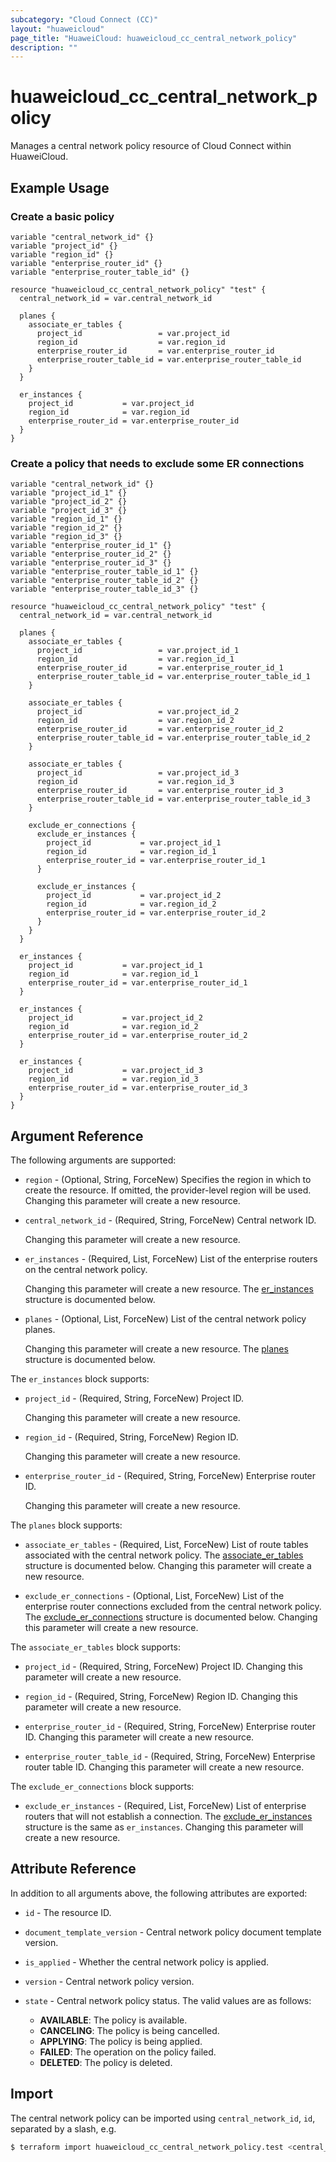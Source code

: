 ```yaml
---
subcategory: "Cloud Connect (CC)"
layout: "huaweicloud"
page_title: "HuaweiCloud: huaweicloud_cc_central_network_policy"
description: ""
---
```


# huaweicloud_cc_central_network_policy

Manages a central network policy resource of Cloud Connect within HuaweiCloud.

## Example Usage

### Create a basic policy

```hcl
variable "central_network_id" {}
variable "project_id" {}
variable "region_id" {}
variable "enterprise_router_id" {}
variable "enterprise_router_table_id" {}

resource "huaweicloud_cc_central_network_policy" "test" {
  central_network_id = var.central_network_id

  planes {
    associate_er_tables {
      project_id                 = var.project_id
      region_id                  = var.region_id
      enterprise_router_id       = var.enterprise_router_id
      enterprise_router_table_id = var.enterprise_router_table_id
    }
  }

  er_instances {
    project_id           = var.project_id
    region_id            = var.region_id
    enterprise_router_id = var.enterprise_router_id
  }
}
```

### Create a policy that needs to exclude some ER connections
  
```hcl
variable "central_network_id" {}
variable "project_id_1" {}
variable "project_id_2" {}
variable "project_id_3" {}
variable "region_id_1" {}
variable "region_id_2" {}
variable "region_id_3" {}
variable "enterprise_router_id_1" {}
variable "enterprise_router_id_2" {}
variable "enterprise_router_id_3" {}
variable "enterprise_router_table_id_1" {}
variable "enterprise_router_table_id_2" {}
variable "enterprise_router_table_id_3" {}

resource "huaweicloud_cc_central_network_policy" "test" {
  central_network_id = var.central_network_id
 
  planes {
    associate_er_tables {
      project_id                 = var.project_id_1
      region_id                  = var.region_id_1
      enterprise_router_id       = var.enterprise_router_id_1
      enterprise_router_table_id = var.enterprise_router_table_id_1
    }

    associate_er_tables {
      project_id                 = var.project_id_2
      region_id                  = var.region_id_2
      enterprise_router_id       = var.enterprise_router_id_2
      enterprise_router_table_id = var.enterprise_router_table_id_2
    }

    associate_er_tables {
      project_id                 = var.project_id_3
      region_id                  = var.region_id_3
      enterprise_router_id       = var.enterprise_router_id_3
      enterprise_router_table_id = var.enterprise_router_table_id_3
    }

    exclude_er_connections {
      exclude_er_instances {
        project_id           = var.project_id_1
        region_id            = var.region_id_1
        enterprise_router_id = var.enterprise_router_id_1
      }

      exclude_er_instances {
        project_id           = var.project_id_2
        region_id            = var.region_id_2
        enterprise_router_id = var.enterprise_router_id_2
      }
    }
  }
 
  er_instances {
    project_id           = var.project_id_1
    region_id            = var.region_id_1
    enterprise_router_id = var.enterprise_router_id_1
  }

  er_instances {
    project_id           = var.project_id_2
    region_id            = var.region_id_2
    enterprise_router_id = var.enterprise_router_id_2
  }

  er_instances {
    project_id           = var.project_id_3
    region_id            = var.region_id_3
    enterprise_router_id = var.enterprise_router_id_3
  }
}
```

## Argument Reference

The following arguments are supported:

* `region` - (Optional, String, ForceNew) Specifies the region in which to create the resource.
  If omitted, the provider-level region will be used. Changing this parameter will create a new resource.

* `central_network_id` - (Required, String, ForceNew) Central network ID.

  Changing this parameter will create a new resource.

* `er_instances` - (Required, List, ForceNew) List of the enterprise routers on the central network policy.

  Changing this parameter will create a new resource.
  The [er_instances](#centralNetworkPolicy_AssociateErInstanceDocument) structure is documented below.

* `planes` - (Optional, List, ForceNew) List of the central network policy planes.

  Changing this parameter will create a new resource.
  The [planes](#centralNetworkPolicy_CentralNetworkPolicyPlaneDocument) structure is documented below.

<a name="centralNetworkPolicy_AssociateErInstanceDocument"></a>
The `er_instances` block supports:

* `project_id` - (Required, String, ForceNew) Project ID.

  Changing this parameter will create a new resource.

* `region_id` - (Required, String, ForceNew) Region ID.

  Changing this parameter will create a new resource.
  
* `enterprise_router_id` - (Required, String, ForceNew) Enterprise router ID.

  Changing this parameter will create a new resource.

<a name="centralNetworkPolicy_CentralNetworkPolicyPlaneDocument"></a>
The `planes` block supports:

* `associate_er_tables` - (Required, List, ForceNew) List of route tables associated with the central network policy.
  The [associate_er_tables](#centralNetworkPolicy_AssociateErTableDocument) structure is documented below.
  Changing this parameter will create a new resource.

* `exclude_er_connections` - (Optional, List, ForceNew) List of the enterprise router connections excluded from the
  central network policy.
  The [exclude_er_connections](#centralNetworkPolicy_ExcludeErConnectionDocument) structure is documented below.
  Changing this parameter will create a new resource.

<a name="centralNetworkPolicy_AssociateErTableDocument"></a>
The `associate_er_tables` block supports:

* `project_id` - (Required, String, ForceNew) Project ID.
  Changing this parameter will create a new resource.

* `region_id` - (Required, String, ForceNew) Region ID.
  Changing this parameter will create a new resource.

* `enterprise_router_id` - (Required, String, ForceNew) Enterprise router ID.
  Changing this parameter will create a new resource.

* `enterprise_router_table_id` - (Required, String, ForceNew) Enterprise router table ID.
  Changing this parameter will create a new resource.

<a name="centralNetworkPolicy_ExcludeErConnectionDocument"></a>
The `exclude_er_connections` block supports:

* `exclude_er_instances` - (Required, List, ForceNew) List of enterprise routers that will not establish a connection.
  The [exclude_er_instances](#centralNetworkPolicy_AssociateErInstanceDocument) structure is the same as `er_instances`.
  Changing this parameter will create a new resource.

## Attribute Reference

In addition to all arguments above, the following attributes are exported:

* `id` - The resource ID.

* `document_template_version` - Central network policy document template version.

* `is_applied` - Whether the central network policy is applied.

* `version` - Central network policy version.

* `state` - Central network policy status.
  The valid values are as follows:
    - **AVAILABLE**: The policy is available.
    - **CANCELING**: The policy is being cancelled.
    - **APPLYING**: The policy is being applied.
    - **FAILED**: The operation on the policy failed.
    - **DELETED**: The policy is deleted.

## Import

The central network policy can be imported using
`central_network_id`, `id`, separated by a slash, e.g.

```bash
$ terraform import huaweicloud_cc_central_network_policy.test <central_network_id>/<id>
```
